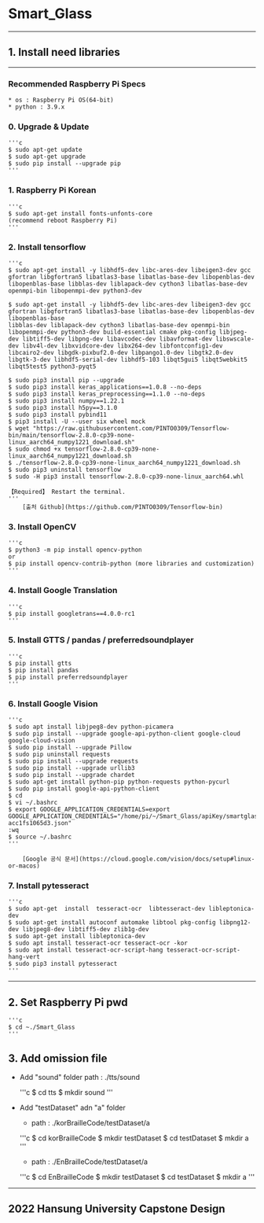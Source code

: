 # Smart_Glass

___

## 1. Install need libraries

___

### Recommended Raspberry Pi Specs
    * os : Raspberry Pi OS(64-bit)
    * python : 3.9.x

### 0. Upgrade & Update

    '''c
    $ sudo apt-get update
    $ sudo apt-get upgrade
    $ sudo pip install --upgrade pip
    '''

### 1. Raspberry Pi Korean

    '''c
    $ sudo apt-get install fonts-unfonts-core
    (recommend reboot Raspberry Pi)
    '''

### 2. Install tensorflow

    '''c
    $ sudo apt-get install -y libhdf5-dev libc-ares-dev libeigen3-dev gcc gfortran libgfortran5 libatlas3-base libatlas-base-dev libopenblas-dev libopenblas-base libblas-dev liblapack-dev cython3 libatlas-base-dev openmpi-bin libopenmpi-dev python3-dev

    $ sudo apt-get install -y libhdf5-dev libc-ares-dev libeigen3-dev gcc gfortran libgfortran5 libatlas3-base libatlas-base-dev libopenblas-dev libopenblas-base
    libblas-dev liblapack-dev cython3 libatlas-base-dev openmpi-bin libopenmpi-dev python3-dev build-essential cmake pkg-config libjpeg-dev libtiff5-dev libpng-dev libavcodec-dev libavformat-dev libswscale-dev libv4l-dev libxvidcore-dev libx264-dev libfontconfig1-dev libcairo2-dev libgdk-pixbuf2.0-dev libpango1.0-dev libgtk2.0-dev libgtk-3-dev libhdf5-serial-dev libhdf5-103 libqt5gui5 libqt5webkit5 libqt5test5 python3-pyqt5

    $ sudo pip3 install pip --upgrade
    $ sudo pip3 install keras_applications==1.0.8 --no-deps
    $ sudo pip3 install keras_preprocessing==1.1.0 --no-deps
    $ sudo pip3 install numpy==1.22.1
    $ sudo pip3 install h5py==3.1.0
    $ sudo pip3 install pybind11
    $ pip3 install -U --user six wheel mock
    $ wget "https://raw.githubusercontent.com/PINTO0309/Tensorflow-bin/main/tensorflow-2.8.0-cp39-none-linux_aarch64_numpy1221_download.sh"
    $ sudo chmod +x tensorflow-2.8.0-cp39-none-linux_aarch64_numpy1221_download.sh
    $ ./tensorflow-2.8.0-cp39-none-linux_aarch64_numpy1221_download.sh
    $ sudo pip3 uninstall tensorflow
    $ sudo -H pip3 install tensorflow-2.8.0-cp39-none-linux_aarch64.whl

    【Required】 Restart the terminal.
    '''
        [출처 Github](https://github.com/PINTO0309/Tensorflow-bin)

### 3. Install OpenCV

    '''c
    $ python3 -m pip install opencv-python
    or
    $ pip install opencv-contrib-python (more libraries and customization)
    '''

### 4. Install Google Translation

    '''c
    $ pip install googletrans==4.0.0-rc1
    '''

### 5. Install GTTS / pandas / preferredsoundplayer

    '''c
    $ pip install gtts
    $ pip install pandas
    $ pip install preferredsoundplayer
    '''

### 6. Install Google Vision

    '''c
    $ sudo apt install libjpeg8-dev python-picamera
    $ sudo pip install --upgrade google-api-python-client google-cloud google-cloud-vision
    $ sudo pip install --upgrade Pillow
    $ sudo pip uninstall requests
    $ sudo pip install --upgrade requests
    $ sudo pip install --upgrade urllib3
    $ sudo pip install --upgrade chardet
    $ sudo apt-get install python-pip python-requests python-pycurl
    $ sudo pip install google-api-python-client
    $ cd
    $ vi ~/.bashrc
    $ export GOOGLE_APPLICATION_CREDENTIALS=export GOOGLE_APPLICATION_CREDENTIALS="/home/pi/~/Smart_Glass/apiKey/smartglasss-acc1fs1065d3.json"
    :wq
    $ source ~/.bashrc
    '''

        [Google 공식 문서](https://cloud.google.com/vision/docs/setup#linux-or-macos)

### 7. Install pytesseract

    '''c
    $ sudo apt-get  install  tesseract-ocr  libtesseract-dev libleptonica-dev 
    $ sudo apt-get install autoconf automake libtool pkg-config libpng12-dev libjpeg8-dev libtiff5-dev zlib1g-dev
    $ sudo apt-get install libleptonica-dev
    $ sudo apt install tesseract-ocr tesseract-ocr -kor
    $ sudo apt install tesseract-ocr-script-hang tesseract-ocr-script-hang-vert
    $ sudo pip3 install pytesseract
    '''

___

## 2. Set Raspberry Pi pwd

    '''c
    $ cd ~./Smart_Glass
    '''

## 3. Add omission file

* Add "sound" folder
    path : ./tts/sound

    '''c
    $ cd tts
    $ mkdir sound
    '''

* Add "testDataset" adn "a" folder
    * path : ./korBrailleCode/testDataset/a

    '''c
    $ cd korBrailleCode
    $ mkdir testDataset
    $ cd testDataset
    $ mkdir a
    '''

    * path : ./EnBrailleCode/testDataset/a

    '''c
    $ cd EnBrailleCode
    $ mkdir testDataset
    $ cd testDataset
    $ mkdir a
    '''

___

## 2022 Hansung University Capstone Design